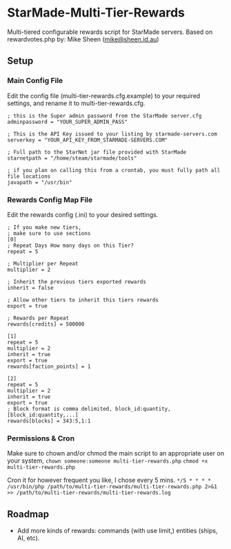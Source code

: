 # StarMade-Multi-Tier-Rewards
Multi-tiered configurable rewards script for StarMade servers.
Based on rewardvotes.php by: Mike Sheen (mike@sheen.id.au)

## Setup

### Main Config File
Edit the config file (multi-tier-rewards.cfg.example) to your required settings,
and rename it to multi-tier-rewards.cfg.

    ; this is the Super admin password from the StarMade server.cfg
    adminpassword = "YOUR_SUPER_ADMIN_PASS"

    ; This is the API Key issued to your listing by starmade-servers.com
    serverkey = "YOUR_API_KEY_FROM_STARMADE-SERVERS.COM"

    ; Full path to the StarNet jar file provided with StarMade
    starnetpath = "/home/steam/starmade/tools"

    ; if you plan on calling this from a crontab, you must fully path all file locations
    javapath = "/usr/bin"

### Rewards Config Map File
Edit the rewards config (.ini) to your desired settings.

    ; If you make new tiers,
    ; make sure to use sections
    [0]
    ; Repeat Days How many days on this Tier?
    repeat = 5

    ; Multiplier per Repeat
    multiplier = 2

    ; Inherit the previous tiers exported rewards
    inherit = false

    ; Allow other tiers to inherit this tiers rewards
    export = true

    ; Rewards per Repeat
    rewards[credits] = 500000

    [1]
    repeat = 5
    multiplier = 2
    inherit = true
    export = true
    rewards[faction_points] = 1

    [2]
    repeat = 5
    multiplier = 2
    inherit = true
    export = true
    ; Block format is comma delimited, block_id:quantity,[block_id:quantity,...]
    rewards[blocks] = 343:5,1:1

### Permissions & Cron
Make sure to chown and/or chmod the main script to an appropriate user on your system,
`chown someone:someone multi-tier-rewards.php`
`chmod +x multi-tier-rewards.php`

Cron it for however frequent you like, I chose every 5 mins.
`*/5 * * * * /usr/bin/php /path/to/multi-tier-rewards/multi-tier-rewards.php 2>&1 >> /path/to/multi-tier-rewards/multi-tier-rewards.log`

## Roadmap
- Add more kinds of rewards: commands (with use limit,) entities (ships, AI, etc).
